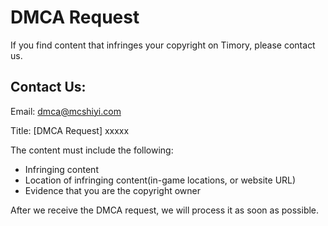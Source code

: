 # DMCA Request

If you find content that infringes your copyright on Timory, please contact us.

## Contact Us:

Email: [dmca@mcshiyi.com](mailto:dmca@mcshiyi.com)
  
Title: [DMCA Request] xxxxx

The content must include the following:

- Infringing content
- Location of infringing content(in-game locations, or website URL)
- Evidence that you are the copyright owner


After we receive the DMCA request, we will process it as soon as possible.